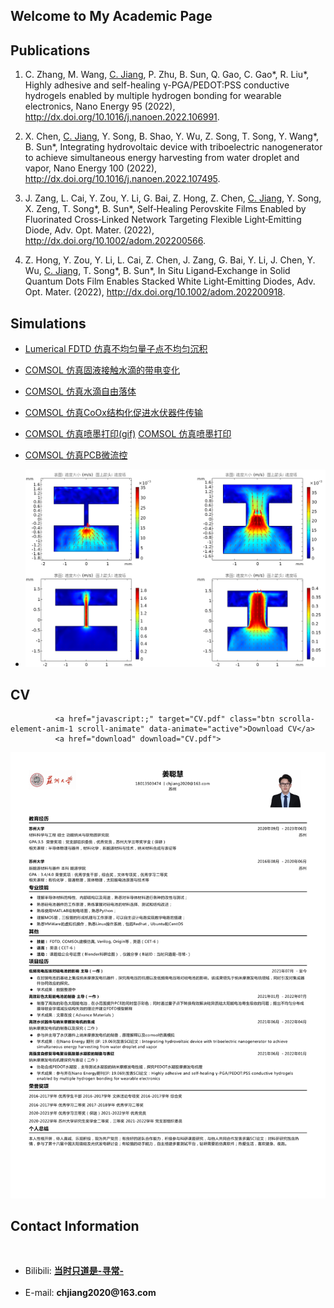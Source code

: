 
## Welcome to My Academic Page

## Publications

1. C. Zhang, M. Wang, <u>C. Jiang</u>, P. Zhu, B. Sun, Q. Gao, C. Gao\*, R. Liu\*, Highly adhesive and self-healing γ-PGA/PEDOT:PSS conductive hydrogels enabled by multiple hydrogen bonding for wearable electronics, Nano Energy 95 (2022), <http://dx.doi.org/10.1016/j.nanoen.2022.106991>.

1. X. Chen, <u>C. Jiang</u>, Y. Song, B. Shao, Y. Wu, Z. Song, T. Song, Y. Wang\*, B. Sun\*, Integrating hydrovoltaic device with triboelectric nanogenerator to achieve simultaneous energy harvesting from water droplet and vapor, Nano Energy 100 (2022), <http://dx.doi.org/10.1016/j.nanoen.2022.107495>.

1. J. Zang, L. Cai, Y. Zou, Y. Li, G. Bai, Z. Hong, Z. Chen, <u>C. Jiang</u>, Y. Song, X. Zeng, T. Song\*, B. Sun\*, Self‐Healing Perovskite Films Enabled by Fluorinated Cross‐Linked Network Targeting Flexible Light‐Emitting Diode, Adv. Opt. Mater.  (2022), <http://dx.doi.org/10.1002/adom.202200566>.

1. Z. Hong, Y. Zou, Y. Li, L. Cai, Z. Chen, J. Zang, G. Bai, Y. Li, J. Chen, Y. Wu, <u>C. Jiang</u>, T. Song\*, B. Sun\*, In Situ Ligand‐Exchange in Solid Quantum Dots Film Enables Stacked White Light‐Emitting Diodes, Adv. Opt. Mater.  (2022), <http://dx.doi.org/10.1002/adom.202200918>.

## Simulations
     
* <a href="https://raw.githubusercontent.com/Drchjiang/Drchjiang.github.io/main/_picture/blog1.png" target="_blank"> Lumerical FDTD 仿真不均匀量子点不均匀沉积</a>
     <br>
  
* <a href="https://raw.githubusercontent.com/Drchjiang/Drchjiang.github.io/main/_picture/blog2.png" target="_blank"> COMSOL 仿真固液接触水滴的带电变化</a>
     <br>
  
* <a href="https://raw.githubusercontent.com/Drchjiang/Drchjiang.github.io/main/_picture/blog3.gif"> COMSOL 仿真水滴自由落体</a>
     <br>
 
* <a href="https://raw.githubusercontent.com/Drchjiang/Drchjiang.github.io/main/_picture/blog4.png" target="_blank"> COMSOL 仿真CoOx结构化促进水伏器件传输</a>
     <br>
  
* <a href="https://raw.githubusercontent.com/Drchjiang/Drchjiang.github.io/main/_picture/blog5.gif" target="_blank"> COMSOL 仿真喷墨打印(gif)</a>
 <a href="https://raw.githubusercontent.com/Drchjiang/Drchjiang.github.io/main/_picture/blog6.jpg" target="_blank"> COMSOL 仿真喷墨打印</a>
     <br>   
     
* <a href="https://raw.githubusercontent.com/Drchjiang/Drchjiang.github.io/main/_picture/blog7.png" target="_blank"> COMSOL 仿真PCB微流控</a>
     <br>
* <img src="./_picture/blog7.png" alt="404">
      
## CV

   <!-- Button CV -->
              <a href="javascript:;" target="CV.pdf" class="btn scrolla-element-anim-1 scroll-animate" data-animate="active">Download CV</a>
              <a href="download" download="CV.pdf">
<img border="0" src="CV.pdf" alt="Wrong">
</a>
      
      
## Contact Information
<br>
<ul>
      <li> Bilibili: <strong><a href="https://space.bilibili.com/390423616" target="_blank">当时只道是-寻常-</a></strong> </li>
     <br>
      <li> E-mail: <strong>chjiang2020@163.com</strong></li>
</ul>

<!-- div增加底部空格 -->
<div style="margin-top: 100px;"></div>
